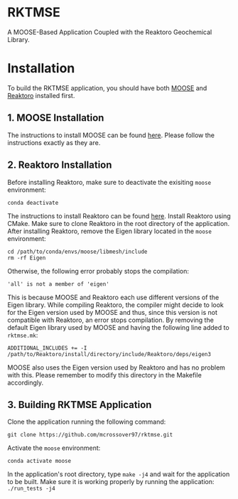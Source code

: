 RKTMSE
=====

A MOOSE-Based Application Coupled with the Reaktoro Geochemical Library.


# Installation

To build the RKTMSE application, you should have both [MOOSE](https://mooseframework.inl.gov/) and [Reaktoro](https://reaktoro.org/) installed first.

## 1. MOOSE Installation

The instructions to install MOOSE can be found [here](https://mooseframework.inl.gov/getting_started/installation/conda.html). Please follow the instructions exactly as they are.

## 2. Reaktoro Installation

Before installing Reaktoro, make sure to deactivate the exisiting `moose` environment:
```
conda deactivate
``` 

The instructions to install Reaktoro can be found [here](https://reaktoro.org/installation.html). Install Reaktoro using CMake. Make sure to clone Reaktoro in the root directory of the application. After installing Reaktoro, remove the Eigen library located in the `moose` environment:
```
cd /path/to/conda/envs/moose/libmesh/include
rm -rf Eigen
```
Otherwise, the following error probably stops the compilation:
```
'all' is not a member of 'eigen'
```
This is because MOOSE and Reaktoro each use different versions of the Eigen library. While compiling Reaktoro, the compiler might decide to look for the Eigen version used by MOOSE and thus, since this version is not compatible with Reaktoro, an error stops compilation. By removing the default Eigen library used by MOOSE and having the following line added to `rktmse.mk`:
```
ADDITIONAL_INCLUDES += -I /path/to/Reaktoro/install/directory/include/Reaktoro/deps/eigen3 
```
MOOSE also uses the Eigen version used by Reaktoro and has no problem with this. Please remember to modify this directory in the Makefile accordingly.

## 3. Building RKTMSE Application 

Clone the application running the following command:
```
git clone https://github.com/mcrossover97/rktmse.git
```
Activate the `moose` environment:
```
conda activate moose
```
In the application's root directory, type `make -j4` and wait for the application to be built. Make sure it is working properly by running the application:
`./run_tests -j4`


